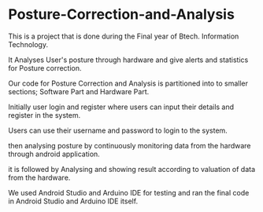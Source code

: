 # Posture-Correction-and-Analysis

This is a project that is done during the Final year of Btech. Information Technology. 

It Analyses User's posture through hardware and give alerts and statistics for Posture correction. 

Our code for Posture Correction and Analysis is partitioned into to smaller sections; Software Part and Hardware Part. 

Initially user login and register where users can input their details and register in the system. 

Users can use their username and password to login to the system.

then analysing posture by continuously monitoring data from the hardware through android application. 

it is followed by Analysing and showing  result according to valuation of data from the hardware.

We used Android Studio and Arduino IDE for testing and ran the final code in Android Studio and Arduino IDE itself.
